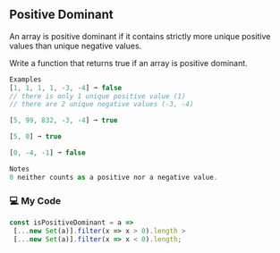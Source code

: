 ## Positive Dominant

An array is positive dominant if it contains strictly more unique positive values than unique negative values.

Write a function that returns true if an array is positive dominant.
```js
Examples
[1, 1, 1, 1, -3, -4] ➞ false
// there is only 1 unique positive value (1)
// there are 2 unique negative values (-3, -4)

[5, 99, 832, -3, -4] ➞ true

[5, 0] ➞ true

[0, -4, -1] ➞ false

Notes
0 neither counts as a positive nor a negative value.
```
### :computer: My Code
```js
const isPositiveDominant = a =>
 [...new Set(a)].filter(x => x > 0).length >
 [...new Set(a)].filter(x => x < 0).length;

```
